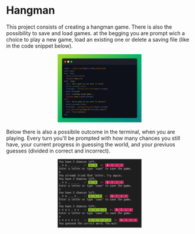 # Hangman
<p>This project consists of creating a hangman game. There is also the possibility to save and load games.
at the begging you are prompt wich a choice to play a new game, load an existing one or delete a saving file (like in the code snippet below).</p>
<div align="center">
  <img src="img/initial_choice.png" width="45%">
</div>
<p>Below there is also a possibile outcome in the terminal, when you are playing. Every turn you'll be prompted with how many chances you still have,
your current progress in guessing the world, and your previuos guesses (divided in correct and incorrect).</p>
<div align="center">
  <img src="img/possible_output.png" width="45%">
</div>
